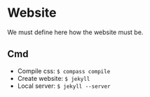 # Website

We must define here how the website must be.

## Cmd

- Compile css: ```$ compass compile```
- Create website: ```$ jekyll```
- Local server: ```$ jekyll --server```